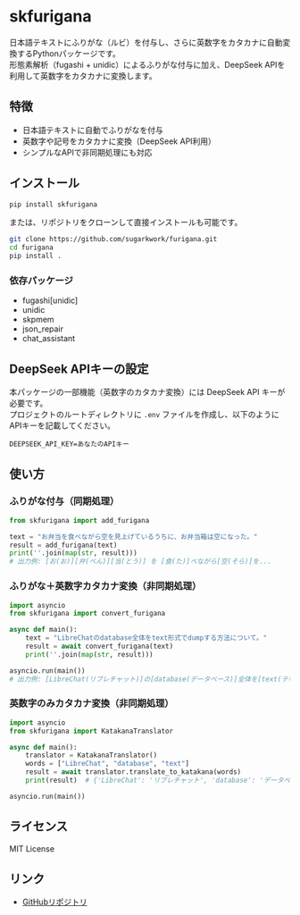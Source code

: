 # skfurigana

日本語テキストにふりがな（ルビ）を付与し、さらに英数字をカタカナに自動変換するPythonパッケージです。  
形態素解析（fugashi + unidic）によるふりがな付与に加え、DeepSeek APIを利用して英数字をカタカナに変換します。

## 特徴

- 日本語テキストに自動でふりがなを付与
- 英数字や記号をカタカナに変換（DeepSeek API利用）
- シンプルなAPIで非同期処理にも対応

## インストール

```bash
pip install skfurigana
```

または、リポジトリをクローンして直接インストールも可能です。

```bash
git clone https://github.com/sugarkwork/furigana.git
cd furigana
pip install .
```

### 依存パッケージ

- fugashi[unidic]
- unidic
- skpmem
- json_repair
- chat_assistant

## DeepSeek APIキーの設定

本パッケージの一部機能（英数字のカタカナ変換）には DeepSeek API キーが必要です。  
プロジェクトのルートディレクトリに `.env` ファイルを作成し、以下のようにAPIキーを記載してください。

```
DEEPSEEK_API_KEY=あなたのAPIキー
```

## 使い方

### ふりがな付与（同期処理）

```python
from skfurigana import add_furigana

text = "お弁当を食べながら空を見上げているうちに、お弁当箱は空になった。"
result = add_furigana(text)
print(''.join(map(str, result)))
# 出力例: [お(お)][弁(べん)][当(とう)] を [食(た)]べながら[空(そら)]を...
```

### ふりがな＋英数字カタカナ変換（非同期処理）

```python
import asyncio
from skfurigana import convert_furigana

async def main():
    text = "LibreChatのdatabase全体をtext形式でdumpする方法について。"
    result = await convert_furigana(text)
    print(''.join(map(str, result)))

asyncio.run(main())
# 出力例: [LibreChat(リブレチャット)]の[database(データベース)]全体を[text(テキスト)]形式で...
```

### 英数字のみカタカナ変換（非同期処理）

```python
import asyncio
from skfurigana import KatakanaTranslator

async def main():
    translator = KatakanaTranslator()
    words = ["LibreChat", "database", "text"]
    result = await translator.translate_to_katakana(words)
    print(result)  # {'LibreChat': 'リブレチャット', 'database': 'データベース', ...}

asyncio.run(main())
```

## ライセンス

MIT License

## リンク

- [GitHubリポジトリ](https://github.com/sugarkwork/furigana)